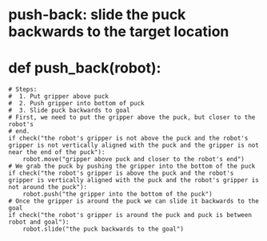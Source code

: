 # push-back: slide the puck backwards to the target location
# def push_back(robot):
    # Steps:
    #  1. Put gripper above puck
    #  2. Push gripper into bottom of puck
    #  3. Slide puck backwards to goal
    # First, we need to put the gripper above the puck, but closer to the robot's
    # end.
    if check("the robot's gripper is not above the puck and the robot's gripper is not vertically aligned with the puck and the gripper is not near the end of the puck"):
        robot.move("gripper above puck and closer to the robot's end")
    # We grab the puck by pushing the gripper into the bottom of the puck
    if check("the robot's gripper is above the puck and the robot's gripper is vertically aligned with the puck and the robot's gripper is not around the puck"):
        robot.push("the gripper into the bottom of the puck")
    # Once the gripper is around the puck we can slide it backwards to the goal
    if check("the robot's gripper is around the puck and puck is between robot and goal"):
        robot.slide("the puck backwards to the goal")